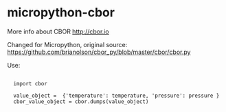 # micropython-cbor

More info about CBOR http://cbor.io

Changed for Micropython, original source: https://github.com/brianolson/cbor_py/blob/master/cbor/cbor.py

Use:
```

  import cbor

  value_object =  {'temperature': temperature, 'pressure': pressure }
  cbor_value_object = cbor.dumps(value_object)

```
